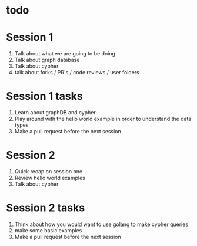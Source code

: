 # todo

# Session 1
1. Talk about what we are going to be doing
2. Talk about graph database
3. Talk about cypher
4. talk about forks / PR's / code reviews / user folders

# Session 1 tasks
1. Learn about graphDB and cypher
2. Play around with the hello world example in order to understand the data types
3. Make a pull request before the next session


# Session 2
1. Quick recap on session one
2. Review hello world examples
2. Talk about cypher

# Session 2 tasks
1. Think about how you would want to use golang to make cypher queries
2. make some basic examples
3. Make a pull request before the next session